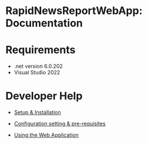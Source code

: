 # RapidNewsReportWebApp: Documentation

# Requirements
- .net version 6.0.202
- Visual Studio 2022


# Developer Help	

* [Setup & Installation](setup.md)

* [Configuration setting & pre-requisites](config.md)

* [Using the Web Application](webapp.md)



